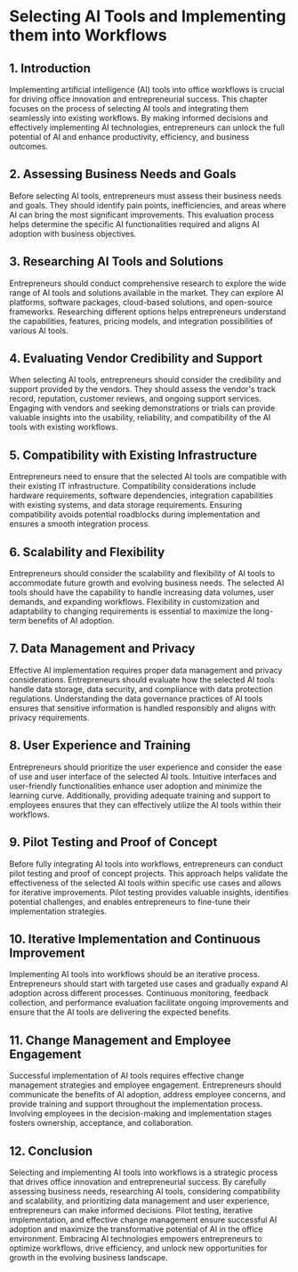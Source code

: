 # Selecting AI Tools and Implementing them into Workflows

## 1\. Introduction

Implementing artificial intelligence (AI) tools into office workflows is crucial for driving office innovation and entrepreneurial success. This chapter focuses on the process of selecting AI tools and integrating them seamlessly into existing workflows. By making informed decisions and effectively implementing AI technologies, entrepreneurs can unlock the full potential of AI and enhance productivity, efficiency, and business outcomes.

## 2\. Assessing Business Needs and Goals

Before selecting AI tools, entrepreneurs must assess their business needs and goals. They should identify pain points, inefficiencies, and areas where AI can bring the most significant improvements. This evaluation process helps determine the specific AI functionalities required and aligns AI adoption with business objectives.

## 3\. Researching AI Tools and Solutions

Entrepreneurs should conduct comprehensive research to explore the wide range of AI tools and solutions available in the market. They can explore AI platforms, software packages, cloud-based solutions, and open-source frameworks. Researching different options helps entrepreneurs understand the capabilities, features, pricing models, and integration possibilities of various AI tools.

## 4\. Evaluating Vendor Credibility and Support

When selecting AI tools, entrepreneurs should consider the credibility and support provided by the vendors. They should assess the vendor's track record, reputation, customer reviews, and ongoing support services. Engaging with vendors and seeking demonstrations or trials can provide valuable insights into the usability, reliability, and compatibility of the AI tools with existing workflows.

## 5\. Compatibility with Existing Infrastructure

Entrepreneurs need to ensure that the selected AI tools are compatible with their existing IT infrastructure. Compatibility considerations include hardware requirements, software dependencies, integration capabilities with existing systems, and data storage requirements. Ensuring compatibility avoids potential roadblocks during implementation and ensures a smooth integration process.

## 6\. Scalability and Flexibility

Entrepreneurs should consider the scalability and flexibility of AI tools to accommodate future growth and evolving business needs. The selected AI tools should have the capability to handle increasing data volumes, user demands, and expanding workflows. Flexibility in customization and adaptability to changing requirements is essential to maximize the long-term benefits of AI adoption.

## 7\. Data Management and Privacy

Effective AI implementation requires proper data management and privacy considerations. Entrepreneurs should evaluate how the selected AI tools handle data storage, data security, and compliance with data protection regulations. Understanding the data governance practices of AI tools ensures that sensitive information is handled responsibly and aligns with privacy requirements.

## 8\. User Experience and Training

Entrepreneurs should prioritize the user experience and consider the ease of use and user interface of the selected AI tools. Intuitive interfaces and user-friendly functionalities enhance user adoption and minimize the learning curve. Additionally, providing adequate training and support to employees ensures that they can effectively utilize the AI tools within their workflows.

## 9\. Pilot Testing and Proof of Concept

Before fully integrating AI tools into workflows, entrepreneurs can conduct pilot testing and proof of concept projects. This approach helps validate the effectiveness of the selected AI tools within specific use cases and allows for iterative improvements. Pilot testing provides valuable insights, identifies potential challenges, and enables entrepreneurs to fine-tune their implementation strategies.

## 10\. Iterative Implementation and Continuous Improvement

Implementing AI tools into workflows should be an iterative process. Entrepreneurs should start with targeted use cases and gradually expand AI adoption across different processes. Continuous monitoring, feedback collection, and performance evaluation facilitate ongoing improvements and ensure that the AI tools are delivering the expected benefits.

## 11\. Change Management and Employee Engagement

Successful implementation of AI tools requires effective change management strategies and employee engagement. Entrepreneurs should communicate the benefits of AI adoption, address employee concerns, and provide training and support throughout the implementation process. Involving employees in the decision-making and implementation stages fosters ownership, acceptance, and collaboration.

## 12\. Conclusion

Selecting and implementing AI tools into workflows is a strategic process that drives office innovation and entrepreneurial success. By carefully assessing business needs, researching AI tools, considering compatibility and scalability, and prioritizing data management and user experience, entrepreneurs can make informed decisions. Pilot testing, iterative implementation, and effective change management ensure successful AI adoption and maximize the transformative potential of AI in the office environment. Embracing AI technologies empowers entrepreneurs to optimize workflows, drive efficiency, and unlock new opportunities for growth in the evolving business landscape.
